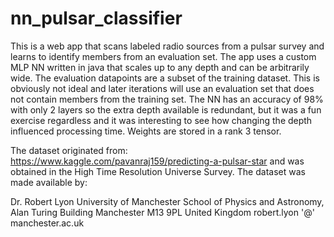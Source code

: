 # nn_pulsar_classifier
This is a web app that scans labeled radio sources from a pulsar survey and learns to identify members from an evaluation set. The app uses a custom MLP NN written in java that scales up to any depth and can be arbitrarily wide. The evaluation datapoints are a subset of the training dataset. This is obviously not ideal and later iterations will use an evaluation set that does not contain members from the training set. The NN has an accuracy of 98% with only 2 layers so the extra depth available is redundant, but it was a fun exercise regardless and it was interesting to see how changing the depth influenced processing time. Weights are stored in a rank 3 tensor.

The dataset originated from: https://www.kaggle.com/pavanraj159/predicting-a-pulsar-star and was obtained in the High Time Resolution Universe Survey. The dataset was made available by:

Dr. Robert Lyon
University of Manchester 
School of Physics and Astronomy, 
Alan Turing Building 
Manchester M13 9PL 
United Kingdom 
robert.lyon '@' manchester.ac.uk
